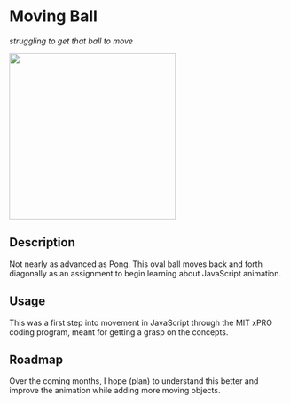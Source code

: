 # Moving Ball
<em>struggling to get that ball to move</em><br>

<img src="https://images.unsplash.com/photo-1543069751-3d8b10ba80c4?ixid=MnwxMjA3fDB8MHxwaG90by1wYWdlfHx8fGVufDB8fHx8&ixlib=rb-1.2.1&auto=format&fit=crop&w=1500&q=80" width="300">

## Description
<p>Not nearly as advanced as Pong. This oval ball moves back and forth diagonally as an assignment to begin learning about JavaScript animation.</P>

## Usage
<p>This was a first step into movement in JavaScript through the MIT xPRO coding program, meant for getting a grasp on the concepts.</P>

## Roadmap
<p>Over the coming months, I hope (plan) to understand this better and improve the animation while adding more moving objects.</P>
